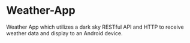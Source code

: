 # Weather-App
Weather App which utilizes a dark sky RESTful API and HTTP to receive weather data and display to an Android device.
